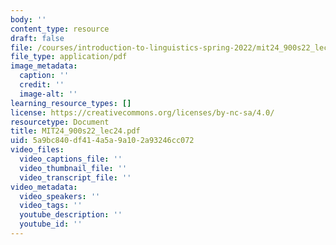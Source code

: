 ```yaml
---
body: ''
content_type: resource
draft: false
file: /courses/introduction-to-linguistics-spring-2022/mit24_900s22_lec24.pdf
file_type: application/pdf
image_metadata:
  caption: ''
  credit: ''
  image-alt: ''
learning_resource_types: []
license: https://creativecommons.org/licenses/by-nc-sa/4.0/
resourcetype: Document
title: MIT24_900s22_lec24.pdf
uid: 5a9bc840-df41-4a5a-9a10-2a93246cc072
video_files:
  video_captions_file: ''
  video_thumbnail_file: ''
  video_transcript_file: ''
video_metadata:
  video_speakers: ''
  video_tags: ''
  youtube_description: ''
  youtube_id: ''
---
```

